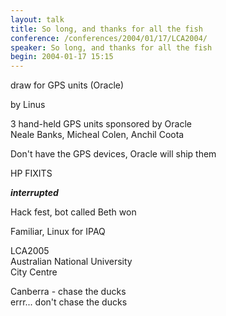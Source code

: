 ```yaml
---
layout: talk
title: So long, and thanks for all the fish
conference: /conferences/2004/01/17/LCA2004/
speaker: So long, and thanks for all the fish
begin: 2004-01-17 15:15
---
```

draw for GPS units (Oracle)

by Linus

3 hand-held GPS units sponsored by Oracle  
Neale Banks, Micheal Colen, Anchil Coota

Don't have the GPS devices, Oracle will ship them

HP FIXITS

***interrupted***

Hack fest, bot called Beth won

Familiar, Linux for IPAQ

LCA2005  
Australian National University  
City Centre

Canberra - chase the ducks  
errr... don't chase the ducks
